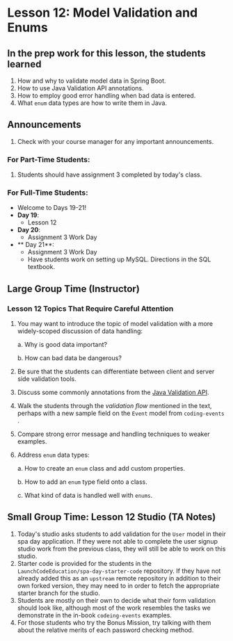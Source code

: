 # Lesson 12: Model Validation and Enums

## In the prep work for this lesson, the students learned

1. How and why to validate model data in Spring Boot.
1. How to use Java Validation API annotations.
1. How to employ good error handling when bad data is entered.
1. What ``enum`` data types are how to write them in Java.

## Announcements

1. Check with your course manager for any important announcements.

### For Part-Time Students:
1. Students should have assignment 3 completed by today's class.

### For Full-Time Students:
* Welcome to Days 19-21!
* **Day 19**:
   * Lesson 12
* **Day 20**:
   * Assignment 3 Work Day
* ** Day 21**:
   * Assignment 3 Work Day
   * Have students work on setting up MySQL.  Directions in the SQL textbook.

## Large Group Time (Instructor)

### Lesson 12 Topics That Require Careful Attention

1. You may want to introduce the topic of model validation with a more widely-scoped discussion of data handling:

   a. Why is good data important?

   b. How can bad data be dangerous?

1. Be sure that the students can differentiate between client and server side validation tools.
1. Discuss some commonly annotations from the [Java Validation API](https://javaee.github.io/javaee-spec/javadocs/javax/validation/constraints/package-summary.html).
1. Walk the students through the *validation flow* mentioned in the text, perhaps with a new sample field on the ``Event`` model from ``coding-events`` .
1. Compare strong error message and handling techniques to weaker examples.
1. Address ``enum`` data types:

   a. How to create an ``enum`` class and add custom properties.

   b. How to add an ``enum`` type field onto a class.

   c. What kind of data is handled well with ``enums``.

## Small Group Time: Lesson 12 Studio (TA Notes)

1. Today's studio asks students to add validation for the ``User`` model in their spa day application. If they were not able to complete the user signup studio work from the previous class, they will still be able to work on this studio.
1. Starter code is provided for the students in the ``LaunchCodeEducation/spa-day-starter-code`` repository. If they have not already added this as an ``upstream`` remote repository in addition to their own forked version, they may need to in order to fetch the appropriate starter branch for the studio.
1. Students are mostly on their own to decide what their form validation should look like, although most of the work resembles the tasks we 
demonstrate in the in-book ``codeing-events`` examples. 
1. For those students who try the Bonus Mission, try talking with them about the relative merits of each password checking method. 

